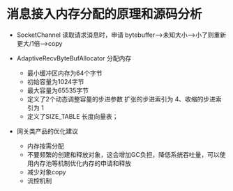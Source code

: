 # 消息接入内存分配的原理和源码分析
- SocketChannel 读取请求消息时，申请 bytebuffer-->未知大小-->小了则重新更大/1倍-->copy
- AdaptiveRecvByteBufAllocator 分配内存
    - 最小缓冲区内存为64个字节
    - 初始容量为1024字节
    - 最大容量为65535字节
    - 定义了2个动态调整容量的步进参数 扩张的步进索引为 4、收缩的步进索引为 1
    - 定义了SIZE_TABLE 长度向量表；
    
- 网关类产品的优化建议
    - 内存按需分配
    - 不要频繁的创建和释放对象，这会增加GC负担，降低系统吞吐量，可以使用内存池等机制优化内存的申请和释放
    - 减少对象copy
    - 流控机制